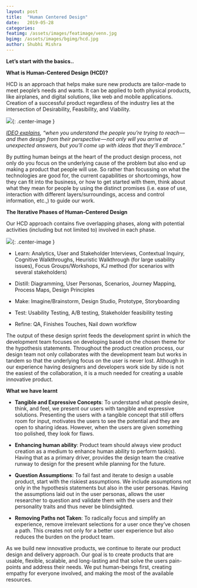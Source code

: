 ```yaml
---
layout: post
title:  "Human Centered Design"
date:   2019-05-28
categories:
featimg: /assets/images/featimage/venn.jpg
bgimg: /assets/images/bgimg/hcd.jpg
author: Shubhi Mishra
---
```


**Let’s start with the basics..**

**What is Human-Centered Design (HCD)?**

HCD is an approach that helps make sure new products are tailor-made to meet people’s needs and wants. It can be applied to both physical products, like airplanes, and digital solutions, like web and mobile applications. Creation of a successful product regardless of the industry lies at the intersection of Desirability, Feasibility, and Viability.

![](//healthstarinfo.com/blogs/assets/images/hcd/venn.jpg){: .center-image }

*[IDEO explains](http://www.designkit.org/resources/1), “when you understand the people you’re trying to reach — and then design from their perspective — not only will you arrive at unexpected answers, but you’ll come up with ideas that they’ll embrace.”*

By putting human beings at the heart of the product design process, not only do you focus on the underlying cause of the problem but also end up making a product that people will use. So rather than focussing on what the technologies are good for, the current capabilities or shortcomings, how they can fit into the business, or how to get started with them, think about what they mean for people by using the distinct promises (i.e. ease of use, interaction with different layers/surroundings, access and control information, etc.,) to guide our work.

**The Iterative Phases of Human-Centered Design**

Our HCD approach contains five overlapping phases, along with potential activities (including but not limited to) involved in each phase.

![](//healthstarinfo.com/blogs/assets/images/hcd/board.jpg){: .center-image }

-	Learn: Analytics, User and Stakeholder Interviews, Contextual Inquiry, Cognitive Walkthroughs, Heuristic Walkthrough (for large usability issues), Focus Groups/Workshops, KJ method (for scenarios with several stakeholders)

-	Distill: Diagramming, User Personas, Scenarios, Journey Mapping, Process Maps, Design Principles  

-	Make: Imagine/Brainstorm, Design Studio, Prototype, Storyboarding

-	Test: Usability Testing, A/B testing, Stakeholder feasibility testing

-	Refine: QA, Finishes Touches, Nail down workflow

The output of these design sprint feeds the development sprint in which the development team focuses on developing based on the chosen theme for the hypothesis statements. Throughout the product creation process, our design team not only collaborates with the development team but works in tandem so that the underlying focus on the user is never lost. Although in our experience having designers and developers work side by side is not the easiest of the collaboration, it is a much needed for creating a usable innovative product.


**What we have learnt**

-	**Tangible and Expressive Concepts**: To understand what people desire, think, and feel, we present our users with tangible and expressive solutions. Presenting the users with a tangible concept that still offers room for input, motivates the users to see the potential and they are open to sharing ideas. However, when the users are given something too polished, they look for flaws.

-	**Enhancing human ability**: Product team should always view product creation as a medium to enhance human ability to perform task(s). Having that as a primary driver, provides the design team the creative runway to design for the present while planning for the future.

-	**Question Assumptions**: To fail fast and iterate to design a usable product, start with the riskiest assumptions. We include assumptions not only in the hypothesis statements but also in the user personas. Having the assumptions laid out in the user personas, allows the user researcher to question and validate them with the users and their personality traits and thus never be blindsighted.

-	**Removing Paths not Taken**: To radically focus and simplify an experience, remove irrelevant selections for a user once they’ve chosen a path. This creates not only for a better user experience but also reduces the burden on the product team.


As we build new innovative products, we continue to iterate our product design and delivery approach. Our goal is to create products that are usable, flexible, scalable, and long-lasting and that solve the users pain-points and address their needs. We put human-beings first, creating empathy for everyone involved, and making the most of the available resources.
